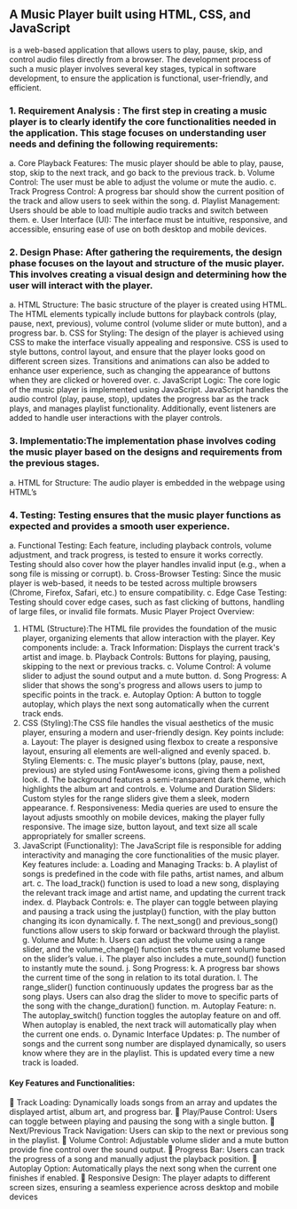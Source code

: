 
## A Music Player built using HTML, CSS, and JavaScript
 is a web-based application that allows users to play, pause, skip, and control audio files directly from a browser. The development process of such a music player involves several key stages, typical in software development, to ensure the application is functional, user-friendly, and efficient.
### 1. Requirement Analysis : The first step in creating a music player is to clearly identify the core functionalities needed in the application. This stage focuses on understanding user needs and defining the following requirements: 
a.	Core Playback Features: The music player should be able to play, pause, stop, skip to the next track, and go back to the previous track.
b.	Volume Control: The user must be able to adjust the volume or mute the audio.
c.	Track Progress Control: A progress bar should show the current position of the track and allow users to seek within the song.
d.	Playlist Management: Users should be able to load multiple audio tracks and switch between them.
e.	User Interface (UI): The interface must be intuitive, responsive, and accessible, ensuring ease of use on both desktop and mobile devices.
### 2. Design Phase: After gathering the requirements, the design phase focuses on the layout and structure of the music player. This involves creating a visual design and determining how the user will interact with the player.
a.	HTML Structure: The basic structure of the player is created using HTML. The HTML elements typically include buttons for playback controls (play, pause, next, previous), volume control (volume slider or mute button), and a progress bar.
b.	CSS for Styling: The design of the player is achieved using CSS to make the interface visually appealing and responsive. CSS is used to style buttons, control layout, and ensure that the player looks good on different screen sizes. Transitions and animations can also be added to enhance user experience, such as changing the appearance of buttons when they are clicked or hovered over.
c.	JavaScript Logic: The core logic of the music player is implemented using JavaScript. JavaScript handles the audio control (play, pause, stop), updates the progress bar as the track plays, and manages playlist functionality. Additionally, event listeners are added to handle user interactions with the player controls.
### 3. Implementatio:The implementation phase involves coding the music player based on the designs and requirements from the previous stages.
a.	HTML for Structure: The audio player is embedded in the webpage using HTML’s <audio> element. Control buttons such as play, pause, next, and previous are added using HTML buttons and other interactive elements like sliders for volume control.
b.	CSS for Styling and Layout: CSS is used to style the interface, ensuring it is user-friendly and responsive. It includes defining the size, shape, and color of buttons, sliders, and the progress bar. CSS media queries are used to ensure the player is responsive and works well on both large screens (desktops) and small screens (mobile devices).
c.	JavaScript for Interactivity: JavaScript is used to control the audio playback, manage the playlist, and update the UI in real-time. Key features include:
d.	Play/Pause Functionality: JavaScript controls the playing and pausing of the audio element.
e.	Volume Control: The volume is adjusted using the audio.volume property.
f.	Progress Bar: JavaScript dynamically updates the progress bar as the track plays using the timeupdate event and allows users to seek within the track.
### 4. Testing: Testing ensures that the music player functions as expected and provides a smooth user experience.
a.	Functional Testing: Each feature, including playback controls, volume adjustment, and track progress, is tested to ensure it works correctly. Testing should also cover how the player handles invalid input (e.g., when a song file is missing or corrupt).
b.	Cross-Browser Testing: Since the music player is web-based, it needs to be tested across multiple browsers (Chrome, Firefox, Safari, etc.) to ensure compatibility.
c.	Edge Case Testing: Testing should cover edge cases, such as fast clicking of buttons, handling of large files, or invalid file formats.
Music Player Project Overview:
1. HTML (Structure):The HTML file provides the foundation of the music player, organizing elements that allow interaction with the player. Key components include:
a.	Track Information: Displays the current track's artist and image.
b.	Playback Controls: Buttons for playing, pausing, skipping to the next or previous tracks.
c.	Volume Control: A volume slider to adjust the sound output and a mute button.
d.	Song Progress: A slider that shows the song's progress and allows users to jump to specific points in the track.
e.	Autoplay Option: A button to toggle autoplay, which plays the next song automatically when the current track ends.
2. CSS (Styling):The CSS file handles the visual aesthetics of the music player, ensuring a modern and user-friendly design. Key points include:
a.	Layout: The player is designed using flexbox to create a responsive layout, ensuring all elements are well-aligned and evenly spaced.
b.	Styling Elements:
c.	The music player's buttons (play, pause, next, previous) are styled using FontAwesome icons, giving them a polished look.
d.	The background features a semi-transparent dark theme, which highlights the album art and controls.
e.	Volume and Duration Sliders: Custom styles for the range sliders give them a sleek, modern appearance.
f.	Responsiveness: Media queries are used to ensure the layout adjusts smoothly on mobile devices, making the player fully responsive. The image size, button layout, and text size all scale appropriately for smaller screens.
3. JavaScript (Functionality): The JavaScript file is responsible for adding interactivity and managing the core functionalities of the music player. Key features include:
a.	Loading and Managing Tracks:
b.	A playlist of songs is predefined in the code with file paths, artist names, and album art.
c.	The load_track() function is used to load a new song, displaying the relevant track image and artist name, and updating the current track index.
d.	Playback Controls:
e.	The player can toggle between playing and pausing a track using the justplay() function, with the play button changing its icon dynamically.
f.	The next_song() and previous_song() functions allow users to skip forward or backward through the playlist.
g.	Volume and Mute:
h.	Users can adjust the volume using a range slider, and the volume_change() function sets the current volume based on the slider’s value.
i.	The player also includes a mute_sound() function to instantly mute the sound.
j.	Song Progress:
k.	A progress bar shows the current time of the song in relation to its total duration.
l.	The range_slider() function continuously updates the progress bar as the song plays. Users can also drag the slider to move to specific parts of the song with the change_duration() function.
m.	Autoplay Feature:
n.	The autoplay_switch() function toggles the autoplay feature on and off. When autoplay is enabled, the next track will automatically play when the current one ends.
o.	Dynamic Interface Updates:
p.	The number of songs and the current song number are displayed dynamically, so users know where they are in the playlist. This is updated every time a new track is loaded.
#### Key Features and Functionalities:
	Track Loading: Dynamically loads songs from an array and updates the displayed artist, album art, and progress bar.
	Play/Pause Control: Users can toggle between playing and pausing the song with a single button.
	Next/Previous Track Navigation: Users can skip to the next or previous song in the playlist.
	Volume Control: Adjustable volume slider and a mute button provide fine control over the sound output.
	Progress Bar: Users can track the progress of a song and manually adjust the playback position.
	Autoplay Option: Automatically plays the next song when the current one finishes if enabled.
	Responsive Design: The player adapts to different screen sizes, ensuring a seamless experience across desktop and mobile devices
